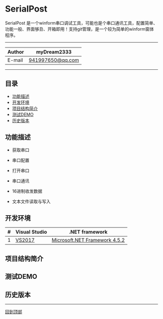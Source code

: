 SerialPost
======
SerialPost 是一个winform串口调试工具，可能也是个串口通讯工具，配置简单、功能一般、界面够丑、开箱即用！支持git管理，是一个较为简单的winform窗体程序。

****
	
|Author|myDream2333|
|---|---
|E-mail|941997650@qq.com

****
## 目录

* [功能描述](#功能描述)
* [开发环境](#开发环境)
* [项目结构简介](#项目结构简介)
* [测试DEMO](#测试DEMO)
* [历史版本](#历史版本) 


 功能描述
-----------

* 获取串口

* 串口配置

* 打开串口

* 串口通讯

* 16进制收发数据

* 文本文件读取与写入

 开发环境
-----------

|#|Visual Studio|.NET framework|  
|--|----|----|  
|1|[VS2017](https://www.visualstudio.com/zh-hans/vs/whatsnew/?rr=https%3A%2F%2Fwww.baidu.com%2Flink%3Furl%3DpOKgx2kdVHSngG_MdFU9wMzQ5X-iAi9yyJhlD5Dbi73mxICloAXiobrb_3Cmc5szrj-8MSv0Yq8SqNQlYsjZEq%26wd%3D%26eqid%3Dc1a7bf6d00025833000000065af2bc3e)|[Microsoft.NET Framework 4.5.2 ](https://www.microsoft.com/en-us/download/details.aspx?id=42642)

  


 项目结构简介
------


 测试DEMO
------

 历史版本
------


****
[回到顶部](#readme)

